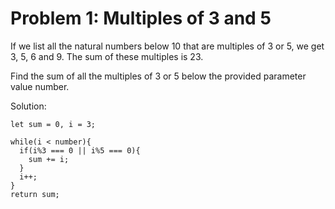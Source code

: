 # Problem 1: Multiples of 3 and 5

If we list all the natural numbers below 10 that are multiples of 3 or 5, we get 3, 5, 6 and 9. The sum of these multiples is 23.

Find the sum of all the multiples of 3 or 5 below the provided parameter value number.

Solution:

```
let sum = 0, i = 3;

while(i < number){
  if(i%3 === 0 || i%5 === 0){
    sum += i;
  }
  i++;
}
return sum;
```
